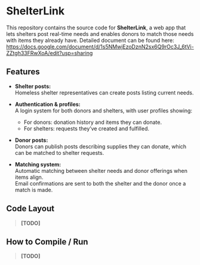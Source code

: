 # ShelterLink

This repository contains the source code for **ShelterLink**, a web app that lets shelters post real-time needs and enables donors to match those needs with items they already have.
Detailed document can be found here: https://docs.google.com/document/d/1s5NMwjEzoDznN2sx6Q9rOc3J_6tVi-ZZtgh33FRwXoA/edit?usp=sharing 

## Features

- **Shelter posts:**  
  Homeless shelter representatives can create posts listing current needs.

- **Authentication & profiles:**  
  A login system for both donors and shelters, with user profiles showing:
  - For donors: donation history and items they can donate.
  - For shelters: requests they’ve created and fulfilled.
  
- **Donor posts:**  
  Donors can publish posts describing supplies they can donate, which can be matched to shelter requests.

- **Matching system:**  
  Automatic matching between shelter needs and donor offerings when items align.  
  Email confirmations are sent to both the shelter and the donor once a match is made.

## Code Layout

> **[TODO]**

## How to Compile / Run

> **[TODO]**

